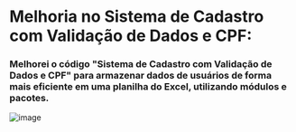 
# Melhoria no Sistema de Cadastro com Validação de Dados e CPF:
### Melhorei o código "Sistema de Cadastro com Validação de Dados e CPF" para armazenar dados de usuários de forma mais eficiente em uma planilha do Excel, utilizando módulos e pacotes.
![image](https://user-images.githubusercontent.com/109118257/226074345-5d4162b3-2383-4041-b7fa-f6bc380b6b8b.png)
